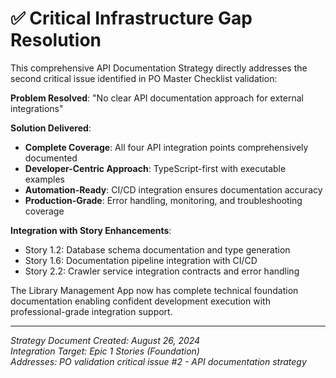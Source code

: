 # ✅ Critical Infrastructure Gap Resolution

This comprehensive API Documentation Strategy directly addresses the second critical issue identified in PO Master Checklist validation:

**Problem Resolved**: "No clear API documentation approach for external integrations"

**Solution Delivered**:

- **Complete Coverage**: All four API integration points comprehensively documented
- **Developer-Centric Approach**: TypeScript-first with executable examples
- **Automation-Ready**: CI/CD integration ensures documentation accuracy
- **Production-Grade**: Error handling, monitoring, and troubleshooting coverage

**Integration with Story Enhancements**:

- Story 1.2: Database schema documentation and type generation
- Story 1.6: Documentation pipeline integration with CI/CD
- Story 2.2: Crawler service integration contracts and error handling

The Library Management App now has complete technical foundation documentation enabling confident development execution with professional-grade integration support.

---

_Strategy Document Created: August 26, 2024_  
_Integration Target: Epic 1 Stories (Foundation)_  
_Addresses: PO validation critical issue #2 - API documentation strategy_
